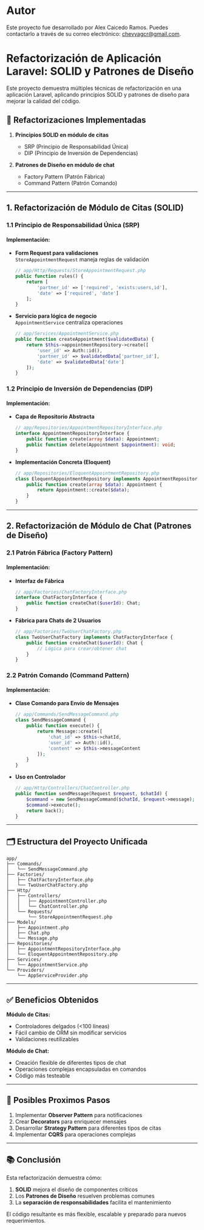 # Autor
Este proyecto fue desarrollado por Alex Caicedo Ramos. Puedes contactarlo a través de su correo electrónico: chevyagcr@gmail.com.

# Refactorización de Aplicación Laravel: SOLID y Patrones de Diseño

Este proyecto demuestra múltiples técnicas de refactorización en una aplicación Laravel, aplicando principios SOLID y patrones de diseño para mejorar la calidad del código.

## 📌 Refactorizaciones Implementadas

1. **Principios SOLID en módulo de citas**
   - SRP (Principio de Responsabilidad Única)
   - DIP (Principio de Inversión de Dependencias)
   
2. **Patrones de Diseño en módulo de chat**
   - Factory Pattern (Patrón Fábrica)
   - Command Pattern (Patrón Comando)

---

## 1. Refactorización de Módulo de Citas (SOLID)

### 1.1 Principio de Responsabilidad Única (SRP)

#### Implementación:
- **Form Request para validaciones**  
  `StoreAppointmentRequest` maneja reglas de validación

  ```php
  // app/Http/Requests/StoreAppointmentRequest.php
  public function rules() {
      return [
          'partner_id' => ['required', 'exists:users,id'],
          'date' => ['required', 'date']
      ];
  }


- **Servicio para lógica de negocio**  
  `AppointmentService` centraliza operaciones

  ```php
  // app/Services/AppointmentService.php
  public function createAppointment($validatedData) {
      return $this->appointmentRepository->create([
          'user_id' => Auth::id(),
          'partner_id' => $validatedData['partner_id'],
          'date' => $validatedData['date']
      ]);
  }
  ```

### 1.2 Principio de Inversión de Dependencias (DIP)

#### Implementación:
- **Capa de Repositorio Abstracta**
  ```php
  // app/Repositories/AppointmentRepositoryInterface.php
  interface AppointmentRepositoryInterface {
      public function create(array $data): Appointment;
      public function delete(Appointment $appointment): void;
  }
  ```

- **Implementación Concreta (Eloquent)**
  ```php
  // app/Repositories/EloquentAppointmentRepository.php
  class EloquentAppointmentRepository implements AppointmentRepositoryInterface {
      public function create(array $data): Appointment {
          return Appointment::create($data);
      }
  }
  ```

---

## 2. Refactorización de Módulo de Chat (Patrones de Diseño)

### 2.1 Patrón Fábrica (Factory Pattern)

#### Implementación:
- **Interfaz de Fábrica**
  ```php
  // app/Factories/ChatFactoryInterface.php
  interface ChatFactoryInterface {
      public function createChat($userId): Chat;
  }
  ```

- **Fábrica para Chats de 2 Usuarios**
  ```php
  // app/Factories/TwoUserChatFactory.php
  class TwoUserChatFactory implements ChatFactoryInterface {
      public function createChat($userId): Chat {
          // Lógica para crear/obtener chat
      }
  }
  ```

### 2.2 Patrón Comando (Command Pattern)

#### Implementación:
- **Clase Comando para Envío de Mensajes**
  ```php
  // app/Commands/SendMessageCommand.php
  class SendMessageCommand {
      public function execute() {
          return Message::create([
              'chat_id' => $this->chatId,
              'user_id' => Auth::id(),
              'content' => $this->messageContent
          ]);
      }
  }
  ```

- **Uso en Controlador**
  ```php
  // app/Http/Controllers/ChatController.php
  public function sendMessage(Request $request, $chatId) {
      $command = new SendMessageCommand($chatId, $request->message);
      $command->execute();
      return back();
  }
  ```

---

## 🗂 Estructura del Proyecto Unificada
```
app/
├── Commands/
│   └── SendMessageCommand.php
├── Factories/
│   ├── ChatFactoryInterface.php
│   └── TwoUserChatFactory.php
├── Http/
│   ├── Controllers/
│   │   ├── AppointmentController.php
│   │   └── ChatController.php
│   └── Requests/
│       └── StoreAppointmentRequest.php
├── Models/
│   ├── Appointment.php
│   ├── Chat.php
│   └── Message.php
├── Repositories/
│   ├── AppointmentRepositoryInterface.php
│   └── EloquentAppointmentRepository.php
├── Services/
│   └── AppointmentService.php
└── Providers/
    └── AppServiceProvider.php
```

---

## ✅ Beneficios Obtenidos

**Módulo de Citas:**
- Controladores delgados (<100 líneas)
- Fácil cambio de ORM sin modificar servicios
- Validaciones reutilizables

**Módulo de Chat:**
- Creación flexible de diferentes tipos de chat
- Operaciones complejas encapsuladas en comandos
- Código más testeable

---

## 🚀 Posibles Proximos Pasos

1. Implementar **Observer Pattern** para notificaciones
2. Crear **Decorators** para enriquecer mensajes
3. Desarrollar **Strategy Pattern** para diferentes tipos de citas
4. Implementar **CQRS** para operaciones complejas

---

## 📚 Conclusión

Esta refactorización demuestra cómo:
1. **SOLID** mejora el diseño de componentes críticos
2. Los **Patrones de Diseño** resuelven problemas comunes
3. La **separación de responsabilidades** facilita el mantenimiento

El código resultante es más flexible, escalable y preparado para nuevos requerimientos.
```
